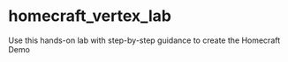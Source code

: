 # homecraft_vertex_lab
Use this hands-on lab with step-by-step guidance to create the Homecraft Demo
